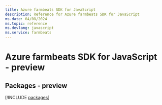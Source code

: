 ```yaml
---
title: Azure farmbeats SDK for JavaScript
description: Reference for Azure farmbeats SDK for JavaScript
ms.date: 04/08/2024
ms.topic: reference
ms.devlang: javascript
ms.service: farmbeats
---
```

# Azure farmbeats SDK for JavaScript - preview
## Packages - preview
[!INCLUDE [packages](farmbeats-index.md)]